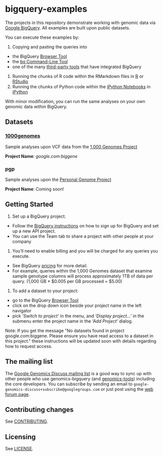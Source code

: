 bigquery-examples
=================

The projects in this repository demonstrate working with genomic data via [Google BigQuery](https://developers.google.com/bigquery/).  All examples are built upon public datasets.  

You can execute these examples by:
 1. Copying and pasting the queries into 
   * the BigQuery [Browser Tool](https://developers.google.com/bigquery/bigquery-browser-tool)
   * the [bq Command-Line Tool](https://developers.google.com/bigquery/bq-command-line-tool)
   * one of the many [third-party tools](https://developers.google.com/bigquery/third-party-tools) that have integrated BigQuery
 1. Running the chunks of R code within the RMarkdown files in [R](http://www.r-project.org/) or [RStudio](http://www.rstudio.com/)
 1. Running the chunks of Python code within the [iPython Notebooks](http://ipython.org/notebook.html) in [iPython](http://ipython.org/)
 
With minor modification, you can run the same analyses on your own genomic data within BigQuery.

Datasets
--------------

### [1000genomes](./1000genomes)
Sample analyses upon VCF data from the [1,000 Genomes Project](http://www.1000genomes.org/)  

**Project Name**: _google.com:biggene_
    
### pgp
Sample analyses upon the [Personal Genome Project](http://www.personalgenomes.org/)

**Project Name**: Coming soon!

Getting Started
-----------------

 1. Set up a BigQuery project.  
  * Follow the [BigQuery instructions](https://developers.google.com/bigquery/sign-up) on how to sign up for BigQuery and set up a new API project.
  * You can use the Team tab to share a project with other people at your company
  
 1. You’ll need to enable billing and you will be charged for any queries you execute.
  * See BigQuery [pricing](https://developers.google.com/bigquery/pricing) for more detail.
  * For example, queries within the 1,000 Genomes dataset that examine sample genotype columns will process approximately 1TB of data per query. (1,000 GB * $0.005 per GB processed = $5.00)

 1. To add a dataset to your project:
  * go to the BigQuery [Browser Tool](https://developers.google.com/bigquery/bigquery-browser-tool)
  * click on the drop down icon beside your project name in the left navigator
  * pick _‘Switch to project’_ in the menu, and _‘Display project...’_ in the submenu
enter the project name in the _‘Add Project’_ dialog.

Note: If you get the message "No datasets found in project google.com:biggene. Please ensure you have read access to a dataset in this project." these instructions will be updated soon with details regarding how to request access.

The mailing list
----------------

The [Google Genomics Discuss mailing list](https://groups.google.com/forum/#!forum/google-genomics-discuss) is a good
way to sync up with other people who use genomics-bigquery (and [genomics-tools](https://github.com/GoogleCloudPlatform/genomics-tools)) including the core developers. You can subscribe
by sending an email to ``google-genomics-discuss+subscribe@googlegroups.com`` or just post using
the [web forum page](https://groups.google.com/forum/#!forum/google-genomics-discuss).

Contributing changes
--------------------

See [CONTRIBUTING](CONTRIBUTING.rst).

Licensing
---------

See [LICENSE](LICENSE).
